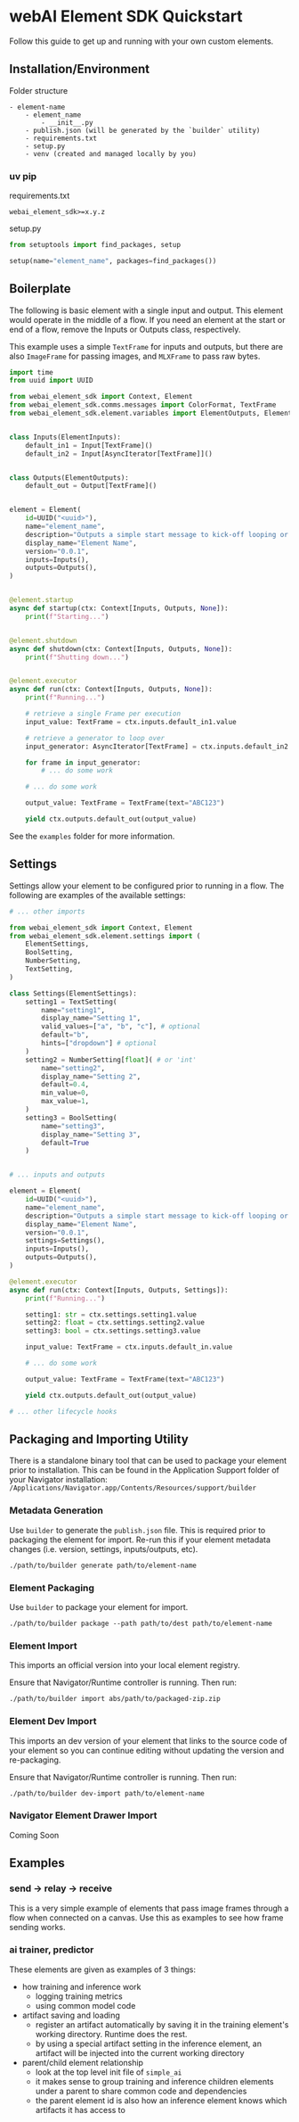 # webAI Element SDK Quickstart

Follow this guide to get up and running with your own custom elements.

## Installation/Environment

Folder structure
```
- element-name
    - element_name
        - __init__.py
    - publish.json (will be generated by the `builder` utility)
    - requirements.txt
    - setup.py
    - venv (created and managed locally by you)
```

### uv pip

requirements.txt
```
webai_element_sdk>=x.y.z
```

setup.py
```python
from setuptools import find_packages, setup

setup(name="element_name", packages=find_packages())
```


## Boilerplate

The following is basic element with a single input and output. This element would operate in the middle of a flow. If you need an element at the start or end of a flow, remove the Inputs or Outputs class, respectively.

This example uses a simple `TextFrame` for inputs and outputs, but there are also `ImageFrame` for passing images, and `MLXFrame` to pass raw bytes. 

```python
import time
from uuid import UUID

from webai_element_sdk import Context, Element
from webai_element_sdk.comms.messages import ColorFormat, TextFrame
from webai_element_sdk.element.variables import ElementOutputs, ElementInputs, Input, Output


class Inputs(ElementInputs):
    default_in1 = Input[TextFrame]()
    default_in2 = Input[AsyncIterator[TextFrame]]()


class Outputs(ElementOutputs):
    default_out = Output[TextFrame]()


element = Element(
    id=UUID("<uuid>"),
    name="element_name",
    description="Outputs a simple start message to kick-off looping or cycle flows",
    display_name="Element Name",
    version="0.0.1",
    inputs=Inputs(),
    outputs=Outputs(),
)


@element.startup
async def startup(ctx: Context[Inputs, Outputs, None]):
    print(f"Starting...")


@element.shutdown
async def shutdown(ctx: Context[Inputs, Outputs, None]):
    print(f"Shutting down...")


@element.executor
async def run(ctx: Context[Inputs, Outputs, None]):
    print(f"Running...")

    # retrieve a single Frame per execution
    input_value: TextFrame = ctx.inputs.default_in1.value

    # retrieve a generator to loop over
    input_generator: AsyncIterator[TextFrame] = ctx.inputs.default_in2.value

    for frame in input_generator:
        # ... do some work

    # ... do some work

    output_value: TextFrame = TextFrame(text="ABC123")

    yield ctx.outputs.default_out(output_value)
```

See the `examples` folder for more information.

## Settings

Settings allow your element to be configured prior to running in a flow. The following are examples of the available settings:

```python
# ... other imports

from webai_element_sdk import Context, Element
from webai_element_sdk.element.settings import (
    ElementSettings,
    BoolSetting,
    NumberSetting,
    TextSetting,
)

class Settings(ElementSettings):
    setting1 = TextSetting(
        name="setting1",
        display_name="Setting 1",
        valid_values=["a", "b", "c"], # optional
        default="b",
        hints=["dropdown"] # optional
    )
    setting2 = NumberSetting[float]( # or 'int'
        name="setting2",
        display_name="Setting 2",
        default=0.4,
        min_value=0,
        max_value=1,
    )
    setting3 = BoolSetting(
        name="setting3",
        display_name="Setting 3",
        default=True
    )


# ... inputs and outputs

element = Element(
    id=UUID("<uuid>"),
    name="element_name",
    description="Outputs a simple start message to kick-off looping or cycle flows",
    display_name="Element Name",
    version="0.0.1",
    settings=Settings(),
    inputs=Inputs(),
    outputs=Outputs(),
)

@element.executor
async def run(ctx: Context[Inputs, Outputs, Settings]):
    print(f"Running...")

    setting1: str = ctx.settings.setting1.value
    setting2: float = ctx.settings.setting2.value
    setting3: bool = ctx.settings.setting3.value

    input_value: TextFrame = ctx.inputs.default_in.value

    # ... do some work

    output_value: TextFrame = TextFrame(text="ABC123")

    yield ctx.outputs.default_out(output_value)

# ... other lifecycle hooks
```


## Packaging and Importing Utility

There is a standalone binary tool that can be used to package your element prior to installation. This can be found in the Application Support folder of your Navigator installation: `/Applications/Navigator.app/Contents/Resources/support/builder`

### Metadata Generation

Use `builder` to generate the `publish.json` file. This is required prior to packaging the element for import. Re-run this if your element metadata changes (i.e. version, settings, inputs/outputs, etc).

`./path/to/builder generate path/to/element-name`

### Element Packaging

Use `builder` to package your element for import.

`./path/to/builder package --path path/to/dest path/to/element-name`

### Element Import

This imports an official version into your local element registry.

Ensure that Navigator/Runtime controller is running. Then run:

`./path/to/builder import abs/path/to/packaged-zip.zip`

### Element Dev Import

This imports an dev version of your element that links to the source code of your element so you can continue editing without updating the version and re-packaging.

Ensure that Navigator/Runtime controller is running. Then run:

`./path/to/builder dev-import path/to/element-name`

### Navigator Element Drawer Import

Coming Soon

## Examples

### send -> relay -> receive

This is a very simple example of elements that pass image frames through a flow when connected on a canvas. Use this as examples to see how frame sending works.

### ai trainer, predictor

These elements are given as examples of 3 things:
- how training and inference work
  - logging training metrics
  - using common model code
- artifact saving and loading
  - register an artifact automatically by saving it in the training element's working directory. Runtime does the rest.
  - by using a special artifact setting in the inference element, an artifact will be injected into the current working directory
- parent/child element relationship
  - look at the top level init file of `simple_ai`
  - it makes sense to group training and inference children elements under a parent to share common code and dependencies
  - the parent element id is also how an inference element knows which artifacts it has access to
